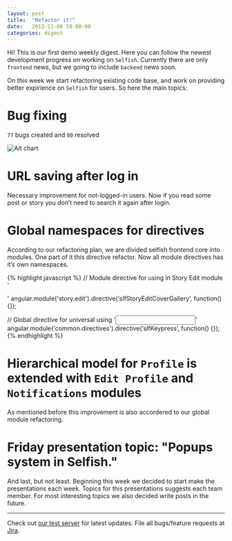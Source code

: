```yaml
---
layout: post
title:  "Refactor it!"
date:   2013-11-08 19:00:00
categories: digest
---
```


Hi! This is our first demo weekly digest. Here you can follow the newest development progress on working on `Selfish`. Currently there are only `frontend` news, but we going to include `backend` news soon.

On this week we start refactoring existing code base, and work on providing better expirience on `Selfish` for users. So here the main topics:

# Bug fixing

`77` bugs created and `80` resolved

![Alt chart](http://i7.minus.com/iQBSBYknM7TpS.png)

# URL saving after log in
Necessary improvement for not-logged-in users. Now if you read some post or story you don’t need to search it again after login.

# Global namespaces for directives
According to our refactoring plan, we are divided selfish frontend core into modules. One part of it this directive refactor. Now all module directives has it’s own namespaces.

{% highlight javascript %}
// Module directive for using in Story Edit module
'<div slf-story-edit-cover-gallery></div>'
angular.module('story.edit').directive(‘slfStoryEditCoverGallery’, function() {});

// Global directive for universal using
'<input type=”text” slf-story-edit-cover-gallery>'
angular.module('common.directives').directive(‘slfKeypress’, function() {});
{% endhighlight %}
<br />


# Hierarchical model for `Profile` is extended with `Edit Profile` and `Notifications` modules 

As mentioned before this improvement is also accordered to our global module refactoring.

# Friday presentation topic: "Popups system in Selfish."
And last, but not least. Beginning this week we decided to start make the presentations each week. Topics for this presentations suggests each team member. For most interesting topics we also decided write posts in the future.

* * *
Check out [our test server][test] for latest updates. File all bugs/feature requests at [Jira][jira].

[jira]: http://jira.frumatic.com/
[test]: http://test.selfish.frumatic.com


